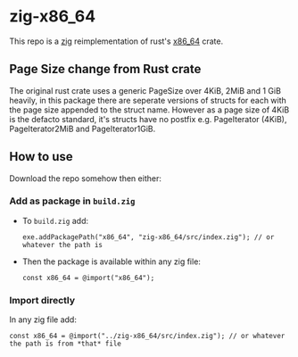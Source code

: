 # zig-x86_64

This repo is a [zig](https://github.com/ziglang) reimplementation of rust's [x86_64](https://github.com/rust-osdev/x86_64) crate.

## Page Size change from Rust crate

The original rust crate uses a generic PageSize over 4KiB, 2MiB and 1 GiB heavily, in this package there are seperate versions of structs for each with the page size appended to the struct name. However as a page size of 4KiB is the defacto standard, it's structs have no postfix e.g. PageIterator (4KiB), PageIterator2MiB and PageIterator1GiB.

## How to use

Download the repo somehow then either:

### Add as package in `build.zig`

* To `build.zig` add:
  
   ```zig
   exe.addPackagePath("x86_64", "zig-x86_64/src/index.zig"); // or whatever the path is
   ```
* Then the package is available within any zig file:
  
   ```zig
   const x86_64 = @import("x86_64");
   ```

### Import directly

In any zig file add:
```zig
const x86_64 = @import("../zig-x86_64/src/index.zig"); // or whatever the path is from *that* file
```
